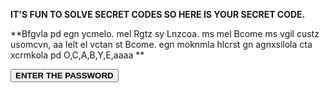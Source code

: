 **IT'S FUN TO SOLVE SECRET CODES SO HERE IS YOUR SECRET CODE.**

**Bfgvla pd egn ycmelo.
mel Rgtz sy Lnzcoa.
ms mel Bcome ms vgil custz usomcvn,
aa Ielt el vctan st Bcome.
egn moknmla hlcrst gn agnxsilola cta xcrmkola pd O,C,A,B,Y,E,aaaa
**







<a href="https://linkenc.net/TTbwCA9G0XVgiG2PR~C.~.x5dVeRZE-yFTZYzPtxWZIWCYooFyY4T78Z3VaD8zp8lB~7SiAeTFx1Iv4nj-w300MFngVIJF7TA!"> <button>**ENTER THE PASSWORD**</button></a>
